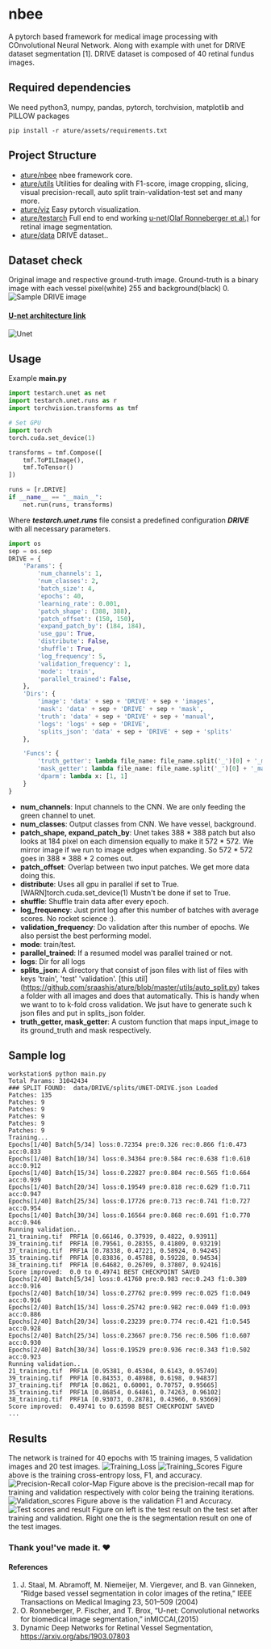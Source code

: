 # nbee

A pytorch based framework for medical image processing with COnvolutional Neural Network. 
Along with example with unet for DRIVE dataset segmentation [1]. DRIVE dataset is composed of 40 retinal fundus images. 

## Required dependencies

We need python3, numpy, pandas, pytorch, torchvision, matplotlib and PILLOW packages

```
pip install -r ature/assets/requirements.txt
```



## Project Structure

* [ature/nbee](https://github.com/sraashis/ature/tree/master/nbee) nbee framework core.
* [ature/utils](https://github.com/sraashis/ature/tree/master/utils) Utilities for dealing with F1-score, image cropping, slicing, visual precision-recall, auto split train-validation-test set and many more.
* [ature/viz](https://github.com/sraashis/ature/tree/master/viz) Easy pytorch visualization.
* [ature/testarch](https://github.com/sraashis/ature/tree/master/nbee) Full end to end working [u-net(Olaf Ronneberger et al.)](https://arxiv.org/abs/1505.04597) 
for retinal image segmentation.
* [ature/data](https://github.com/sraashis/ature/tree/master/data) DRIVE dataset..

## Dataset check
Original image and respective ground-truth image. Ground-truth is a binary image with each vessel pixel(white) 255
 and background(black) 0.
![Sample DRIVE image](assets/merged_drive.png)

#### [U-net architecture link](https://arxiv.org/abs/1505.04597)
![Unet](assets/unet.png)

## Usage
Example **main.py**
```python
import testarch.unet as net
import testarch.unet.runs as r
import torchvision.transforms as tmf

# Set GPU
import torch
torch.cuda.set_device(1)

transforms = tmf.Compose([
    tmf.ToPILImage(),
    tmf.ToTensor()
])

runs = [r.DRIVE]
if __name__ == "__main__":
    net.run(runs, transforms)
```
Where ***testarch.unet.runs*** file consist a predefined configuration  ***DRIVE*** with all necessary parameters.
```python
import os
sep = os.sep
DRIVE = {
    'Params': {
        'num_channels': 1,
        'num_classes': 2,
        'batch_size': 4,
        'epochs': 40,
        'learning_rate': 0.001,
        'patch_shape': (388, 388),
        'patch_offset': (150, 150),
        'expand_patch_by': (184, 184),
        'use_gpu': True,
        'distribute': False,
        'shuffle': True,
        'log_frequency': 5,
        'validation_frequency': 1,
        'mode': 'train',
        'parallel_trained': False,
    },
    'Dirs': {
        'image': 'data' + sep + 'DRIVE' + sep + 'images',
        'mask': 'data' + sep + 'DRIVE' + sep + 'mask',
        'truth': 'data' + sep + 'DRIVE' + sep + 'manual',
        'logs': 'logs' + sep + 'DRIVE',
        'splits_json': 'data' + sep + 'DRIVE' + sep + 'splits'
    },

    'Funcs': {
        'truth_getter': lambda file_name: file_name.split('_')[0] + '_manual1.gif',
        'mask_getter': lambda file_name: file_name.split('_')[0] + '_mask.gif',
        'dparm': lambda x: [1, 1]
    }
}
```
- **num_channels**: Input channels to the CNN. We are only feeding the green channel to unet.
- **num_classes**: Output classes from CNN. We have vessel, background.
- **patch_shape, expand_patch_by**: Unet takes 388 * 388 patch but also looks at 184 pixel on each dimension equally to make it 572 * 572. We mirror image if we run to image edges when expanding.
 So 572 * 572 goes in 388 * 388 * 2 comes out.
- **patch_offset**: Overlap between two input patches. We get more data doing this.
- **distribute**: Uses all gpu in parallel if set to True. [WARN]torch.cuda.set_device(1) Mustn't be done if set to True.
- **shuffle**: Shuffle train data after every epoch.
- **log_frequency**: Just print log after this number of batches with average scores. No rocket science :).
- **validation_frequency**: Do validation after this number of epochs. We also persist the best performing model.
- **mode**: train/test.
- **parallel_trained**: If a resumed model was parallel trained or not.
- **logs**: Dir for all logs
- **splits_json**: A directory that consist of json files with list of files with keys 'train', 'test'
'validation'. [this util] (https://github.com/sraashis/ature/blob/master/utils/auto_split.py) takes a folder with all images and does that automatically. This is handy when we want to to k-fold cross validation. We jsut have to generate such k json files and put in splits_json folder. 
- **truth_getter, mask_getter**: A custom function that maps input_image to its ground_truth and mask respectively.

## Sample log
```text
workstation$ python main.py 
Total Params: 31042434
### SPLIT FOUND:  data/DRIVE/splits/UNET-DRIVE.json Loaded
Patches: 135
Patches: 9
Patches: 9
Patches: 9
Patches: 9
Patches: 9
Training...
Epochs[1/40] Batch[5/34] loss:0.72354 pre:0.326 rec:0.866 f1:0.473 acc:0.833
Epochs[1/40] Batch[10/34] loss:0.34364 pre:0.584 rec:0.638 f1:0.610 acc:0.912
Epochs[1/40] Batch[15/34] loss:0.22827 pre:0.804 rec:0.565 f1:0.664 acc:0.939
Epochs[1/40] Batch[20/34] loss:0.19549 pre:0.818 rec:0.629 f1:0.711 acc:0.947
Epochs[1/40] Batch[25/34] loss:0.17726 pre:0.713 rec:0.741 f1:0.727 acc:0.954
Epochs[1/40] Batch[30/34] loss:0.16564 pre:0.868 rec:0.691 f1:0.770 acc:0.946
Running validation..
21_training.tif  PRF1A [0.66146, 0.37939, 0.4822, 0.93911]
39_training.tif  PRF1A [0.79561, 0.28355, 0.41809, 0.93219]
37_training.tif  PRF1A [0.78338, 0.47221, 0.58924, 0.94245]
35_training.tif  PRF1A [0.83836, 0.45788, 0.59228, 0.94534]
38_training.tif  PRF1A [0.64682, 0.26709, 0.37807, 0.92416]
Score improved:  0.0 to 0.49741 BEST CHECKPOINT SAVED
Epochs[2/40] Batch[5/34] loss:0.41760 pre:0.983 rec:0.243 f1:0.389 acc:0.916
Epochs[2/40] Batch[10/34] loss:0.27762 pre:0.999 rec:0.025 f1:0.049 acc:0.916
Epochs[2/40] Batch[15/34] loss:0.25742 pre:0.982 rec:0.049 f1:0.093 acc:0.886
Epochs[2/40] Batch[20/34] loss:0.23239 pre:0.774 rec:0.421 f1:0.545 acc:0.928
Epochs[2/40] Batch[25/34] loss:0.23667 pre:0.756 rec:0.506 f1:0.607 acc:0.930
Epochs[2/40] Batch[30/34] loss:0.19529 pre:0.936 rec:0.343 f1:0.502 acc:0.923
Running validation..
21_training.tif  PRF1A [0.95381, 0.45304, 0.6143, 0.95749]
39_training.tif  PRF1A [0.84353, 0.48988, 0.6198, 0.94837]
37_training.tif  PRF1A [0.8621, 0.60001, 0.70757, 0.95665]
35_training.tif  PRF1A [0.86854, 0.64861, 0.74263, 0.96102]
38_training.tif  PRF1A [0.93073, 0.28781, 0.43966, 0.93669]
Score improved:  0.49741 to 0.63598 BEST CHECKPOINT SAVED
...
```
## Results
The network is trained for 40 epochs with 15 training images, 5 validation images and 20 test images.
![Training_Loss](assets/loss.png)
![Training_Scores](assets/training_f1_acc.png)
Figure above is the training cross-entropy loss, F1, and accuracy.
![Precision-Recall color-Map](assets/train_pr_map.png)
Figure above is the precision-recall map for training and validation respectively with color being the training iterations.
![Validation_scores](assets/val_f1_acc.png)
Figure above is the validation F1 and Accuracy.
![Test scores and result](assets/test.png)
Figure on left is the test result on the test set after training and validation.
Right one the is the segmentation result on one of the test images.

### Thank you!'ve made it. ❤

#### References

1. J. Staal, M. Abramoff, M. Niemeijer, M. Viergever, and B. van Ginneken, “Ridge based vessel segmentation in color
images of the retina,” IEEE Transactions on Medical Imaging 23, 501–509 (2004)
2. O. Ronneberger, P. Fischer, and T. Brox, “U-net: Convolutional networks for biomedical image segmentation,” inMICCAI,(2015)
3. Dynamic Deep Networks for Retinal Vessel Segmentation, https://arxiv.org/abs/1903.07803
